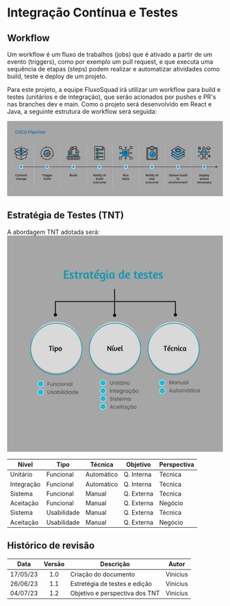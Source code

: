 # Integração Contínua e Testes

## Workflow
Um workflow é um fluxo de trabalhos (jobs) que é ativado a partir de um evento (triggers), como por exemplo um pull request, e que executa uma sequência de etapas (steps) podem realizar e automatizar atividades como build, teste e deploy de um projeto.

Para este projeto, a equipe FluxoSquad irá utilizar um workflow para build e testes (unitários e de integração), que serão acionados por pushes e PR's nas branches dev e main. 
Como o projeto será desenvolvido em React e Java, a seguinte estrutura de workflow será seguida:

![CI Workflow](./img/CI_Workflow.png)

## Estratégia de Testes (TNT)
A abordagem TNT adotada será:          
![Estratégia de testes](./img/EstrategiaTestes.png)

| Nível      | Tipo        | Técnica    | Objetivo   | Perspectiva |
| ---------- | ----------- | ---------- | ---------- | ----------- |
| Unitário   | Funcional   | Automático | Q. Interna | Técnica     |
| Integração | Funcional   | Automático | Q. Interna | Técnica     |
| Sistema    | Funcional   | Manual     | Q. Externa | Técnica     |
| Aceitação  | Funcional   | Manual     | Q. Externa | Negócio     |
| Sistema    | Usabilidade | Manual     | Q. Externa | Técnica     |
| Aceitação  | Usabilidade | Manual     | Q. Externa | Negócio     |

## Histórico de revisão

|   Data   | Versão | Descrição                      | Autor    |
| :------: | :----: | ------------------------------ | -------- |
| 17/05/23 |  1.0   | Criação do documento           | Vinicius |
| 26/06/23 |  1.1   | Estretégia de testes e edição  | Vinicius |
| 04/07/23 |  1.2   | Objetivo e perspectiva dos TNT | Vinicius |
